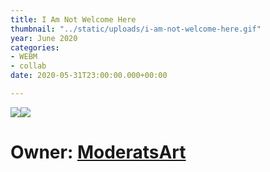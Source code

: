 ```yaml
---
title: I Am Not Welcome Here
thumbnail: "../static/uploads/i-am-not-welcome-here.gif"
year: June 2020
categories:
- WEBM
- collab
date: 2020-05-31T23:00:00.000+00:00

---
```

![](/uploads/i-am-not-welcome-here1.gif)![](/uploads/i-am-not-welcome-here2.gif)

# Owner: [ModeratsArt](https://twitter.com/ModeratsArt "ModeratsArt")